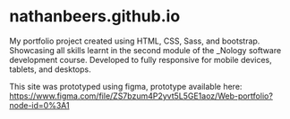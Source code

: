 # nathanbeers.github.io

My portfolio project created using HTML, CSS, Sass, and bootstrap. Showcasing all skills learnt in the second module of the _Nology software development course.
Developed to fully responsive for mobile devices, tablets, and desktops.

This site was prototyped using figma, prototype available here: https://www.figma.com/file/ZS7bzum4P2yvt5L5GE1aoz/Web-portfolio?node-id=0%3A1
